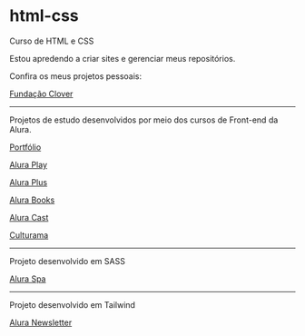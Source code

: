 # html-css
 Curso de HTML e CSS

 Estou apredendo a criar sites e gerenciar meus repositórios.

 Confira os meus projetos pessoais:

<a href="https://matheus-pombeiro.github.io/html-css/clover-foundation/index.html">Fundação Clover</a>

<hr>

Projetos de estudo desenvolvidos por meio dos cursos de Front-end da Alura.

<a href="https://matheus-pombeiro.github.io/html-css/portfolio/index.html">Portfólio</a>

<a href="https://matheus-pombeiro.github.io/html-css/alura-play/index.html">Alura Play</a>

<a href="https://matheus-pombeiro.github.io/html-css/alura-plus/index.html">Alura Plus</a>

<a href="https://matheus-pombeiro.github.io/html-css/alura-books/index.html">Alura Books</a>

<a href="https://matheus-pombeiro.github.io/html-css/alura-cast/index.html">Alura Cast</a>

<a href="https://matheus-pombeiro.github.io/html-css/culturama/index.html">Culturama</a>

<hr>

Projeto desenvolvido em SASS

<a href="https://matheus-pombeiro.github.io/html-css/alura-spa/index.html">Alura Spa</a>

<hr>

Projeto desenvolvido em Tailwind

<a href="https://matheus-pombeiro.github.io/html-css/alura-newsletter/index.html">Alura Newsletter</a>